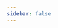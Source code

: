 ```yaml
---
sidebar: false
---
```

<style>
#time {
    font-size: 60px;
    font-family: Arial, sans-serif;
    text-align: center;
    height: 600px;
    line-height: 600px;
}
</style>


<div id="time"></div>


<script>
    function refreshTime() {
        let date = new Date();
        let month = date.getMonth() + 1;
        month = month > 9 ? month : `0${month}`;
        let day = date.getDay() + 1;
        day = day > 9 ? day : `0${day}`;
        let time = date.getFullYear() + "-" + month + "-" + day + " " + date.toLocaleTimeString();
        let element = document.getElementById("time");
        element.innerHTML = time;
    }
    setInterval(refreshTime, 1000);
</script>